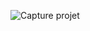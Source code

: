 ![Capture projet](https://ik.imagekit.io/m1sw0ucn9/Screenshot%202025-01-29%20114730.png?updatedAt=1738147875507)
